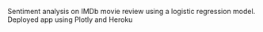 Sentiment analysis on IMDb movie review using a logistic regression model. Deployed app using Plotly and Heroku
